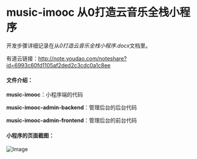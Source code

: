 # music-imooc 从0打造云音乐全栈小程序
开发步骤详细记录在从*0打造云音乐全栈小程序.docx*文档里。

有道云链接：http://note.youdao.com/noteshare?id=6993c60fd1105af2ded2c3cdc0a1c8ee

#### 文件介绍：
**music-imooc**：小程序端的代码

**music-imooc-admin-backend**：管理后台的后台代码

**music-imooc-admin-frontend**：管理后台的前台代码
#### 小程序的页面截图：
![Image](https://github.com/xieshuangting/music-imooc/blob/master/mdImages/12.png)
